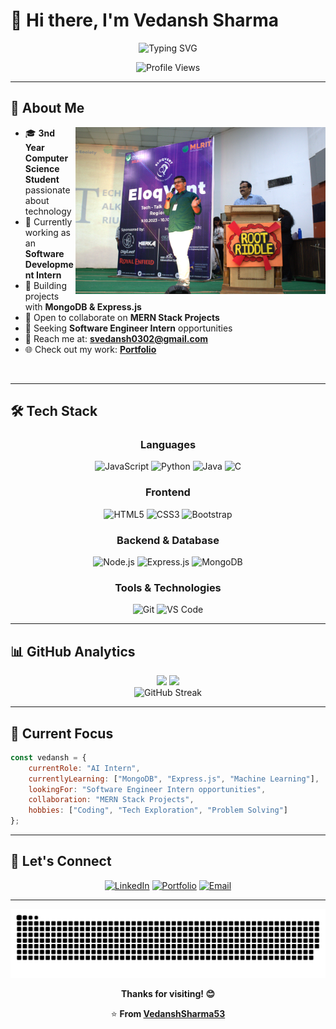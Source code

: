 # 👋 Hi there, I'm Vedansh Sharma

<div align="center">
  
  ![Typing SVG](https://readme-typing-svg.herokuapp.com?font=Fira+Code&weight=500&size=24&pause=1000&color=58A6FF&center=true&vCenter=true&width=600&lines=Computer+Science+Student;AI+%26+Web+Development+Enthusiast;MERN+Stack+Developer;Always+Learning+New+Technologies)
  
  <img src="https://komarev.com/ghpvc/?username=VedanshSharma53&label=Profile%20views&color=58A6FF&style=for-the-badge" alt="Profile Views" />
  
</div>

---

## 🚀 About Me

<img align="right" alt="Vedansh Sharma" width="400" src="./IMG_1893.jpg"/>

- 🎓 **3nd Year Computer Science Student** passionate about technology
- 🤖 Currently working as an **Software Development Intern**
- 🌱 Building projects with **MongoDB & Express.js**
- 👥 Open to collaborate on **MERN Stack Projects**
- 💼 Seeking **Software Engineer Intern** opportunities
- 📧 Reach me at: **svedansh0302@gmail.com**
- 🌐 Check out my work: **[Portfolio](https://vedanshsharma.works)**

<br clear="both"/>

---

## 🛠️ Tech Stack

<div align="center">

### Languages
![JavaScript](https://img.shields.io/badge/JavaScript-F7DF1E?style=for-the-badge&logo=javascript&logoColor=black)
![Python](https://img.shields.io/badge/Python-3776AB?style=for-the-badge&logo=python&logoColor=white)
![Java](https://img.shields.io/badge/Java-ED8B00?style=for-the-badge&logo=openjdk&logoColor=white)
![C](https://img.shields.io/badge/C-00599C?style=for-the-badge&logo=c&logoColor=white)

### Frontend
![HTML5](https://img.shields.io/badge/HTML5-E34F26?style=for-the-badge&logo=html5&logoColor=white)
![CSS3](https://img.shields.io/badge/CSS3-1572B6?style=for-the-badge&logo=css3&logoColor=white)
![Bootstrap](https://img.shields.io/badge/Bootstrap-563D7C?style=for-the-badge&logo=bootstrap&logoColor=white)

### Backend & Database
![Node.js](https://img.shields.io/badge/Node.js-43853D?style=for-the-badge&logo=node.js&logoColor=white)
![Express.js](https://img.shields.io/badge/Express.js-404D59?style=for-the-badge)
![MongoDB](https://img.shields.io/badge/MongoDB-4EA94B?style=for-the-badge&logo=mongodb&logoColor=white)

### Tools & Technologies
![Git](https://img.shields.io/badge/Git-F05032?style=for-the-badge&logo=git&logoColor=white)
![VS Code](https://img.shields.io/badge/VS_Code-007ACC?style=for-the-badge&logo=visual-studio-code&logoColor=white)

</div>

---

## 📊 GitHub Analytics

<div align="center">
  <img height="180em" src="https://github-readme-stats.vercel.app/api?username=VedanshSharma53&show_icons=true&theme=github_dark&include_all_commits=true&count_private=true&hide_border=true"/>
  <img height="180em" src="https://github-readme-stats.vercel.app/api/top-langs/?username=VedanshSharma53&layout=compact&langs_count=8&theme=github_dark&hide_border=true"/>
</div>

<div align="center">
  <img src="https://github-readme-streak-stats.herokuapp.com/?user=VedanshSharma53&theme=github-dark-blue&hide_border=true" alt="GitHub Streak"/>
</div>

---

## 🎯 Current Focus

```javascript
const vedansh = {
    currentRole: "AI Intern",
    currentlyLearning: ["MongoDB", "Express.js", "Machine Learning"],
    lookingFor: "Software Engineer Intern opportunities",
    collaboration: "MERN Stack Projects",
    hobbies: ["Coding", "Tech Exploration", "Problem Solving"]
};
```

---

## 🤝 Let's Connect

<div align="center">
  
[![LinkedIn](https://img.shields.io/badge/LinkedIn-0077B5?style=for-the-badge&logo=linkedin&logoColor=white)](https://www.linkedin.com/in/vedansh-sharmaa/)
[![Portfolio](https://img.shields.io/badge/Portfolio-FF5722?style=for-the-badge&logo=todoist&logoColor=white)](https://vedanshsharma.works)
[![Email](https://img.shields.io/badge/Email-D14836?style=for-the-badge&logo=gmail&logoColor=white)](mailto:svedansh0302@gmail.com)

</div>

---

<div align="center">
  <img src="https://raw.githubusercontent.com/platane/platane/output/github-contribution-grid-snake-dark.svg" alt="Snake animation" />
</div>

<div align="center">
  
  **Thanks for visiting! 😊**
  
  ⭐️ **From [VedanshSharma53](https://github.com/VedanshSharma53)**
  
</div>
